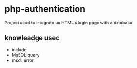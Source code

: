 # php-authentication
Project used to integrate un HTML's login page with a database

## knowleadge used

* include
* MsSQL query
* msqli error

